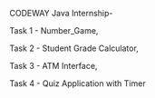 CODEWAY Java Internship-

Task 1 - Number_Game,

Task 2 - Student Grade Calculator,

Task 3 - ATM Interface,

Task 4 - Quiz Application with Timer
